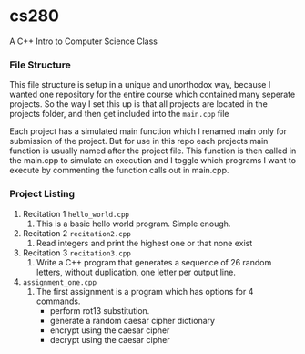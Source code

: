 # cs280
A C++ Intro to Computer Science Class

### File Structure
This file structure is setup in a unique and unorthodox way, because I wanted one repository
for the entire course which contained many seperate projects. So the way I set this up is that 
all projects are located in the projects folder, and then get included into the `main.cpp` file

Each project has a simulated main function which I renamed main only for submission of the project.
But for use in this repo each projects main function is usually named after the project file. This
function is then called in the main.cpp to simulate an execution and I toggle which programs I want
to execute by commenting the function calls out in main.cpp.

### Project Listing

1. Recitation 1 `hello_world.cpp`
   1. This is a basic hello world program. Simple enough.
1. Recitation 2 `recitation2.cpp`
   1. Read integers and print the highest one or that none exist
1. Recitation 3 `recitation3.cpp`
   1. Write a C++ program that generates a sequence of 26 random letters, without duplication, one letter per output line.    
1. `assignment_one.cpp`
   1. The first assignment is a program which has options for 4 commands.
       * perform rot13 substitution.
       * generate a random caesar cipher dictionary
       * encrypt using the caesar cipher
       * decrypt using the caesar cipher